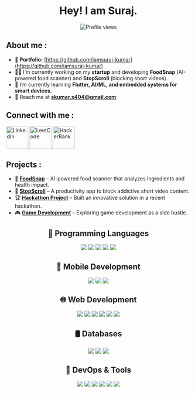 <h1 align="center">Hey! I am Suraj.</h1>

<p align="center">
  <img src="https://komarev.com/ghpvc/?username=yourusername&color=blue&style=flat-square" alt="Profile views">
</p>

## About me :
- 📂 **Portfolio:** [https://github.com/iamsuraj-kumar](https://github.com/iamsuraj-kumar)
- 👨‍💻 I’m currently working on my **startup** and developing **FoodSnap** (AI-powered food scanner) and **StopScroll** (blocking short videos).  
- 📖 I’m currently learning **Flutter, AI/ML, and embedded systems for smart devices.**  
- 📧 Reach me at [**skumar.x404@gmail.com**](mailto:skumar.x404@gmail.com) 

## Connect with me :
<p align="left">
  <a href="https://linkedin.com/in/yourusername" target="_blank">
    <img src="https://img.icons8.com/color/48/000000/linkedin.png" alt="LinkedIn" width="60" height="60"/>
  </a>
  <a href="https://your-portfolio-link.com" target="_blank">
    <img src="https://i0.wp.com/turingplanet.org/wp-content/uploads/2020/05/LeetCode_logo.png" alt="LeetCode" width="60" height="60"/>
  </a>
  <a href="https://www.hackerrank.com/yourusername" target="_blank">
    <img src="https://cdn-1.webcatalog.io/catalog/hackerrank/hackerrank-icon.png" alt="HackerRank" width="60" height="60"/>
  </a>
</p>



## Projects :
- 📱 **[FoodSnap](#)** – AI-powered food scanner that analyzes ingredients and health impact.  
- 🚫 **[StopScroll](#)** – A productivity app to block addictive short video content.  
- 🏆 **[Hackathon Project](#)** – Built an innovative solution in a recent hackathon.  
- 🎮 **[Game Development](#)** – Exploring game development as a side hustle.  


<div align="center">
  
  <!-- Programming Languages -->
  <h2>🚀 Programming Languages</h2>
  <p>
    <img src="https://img.shields.io/badge/C-00599C?style=for-the-badge&logo=c&logoColor=white">
    <img src="https://img.shields.io/badge/C++-00599C?style=for-the-badge&logo=c%2B%2B&logoColor=white">
    <img src="https://img.shields.io/badge/Java-ED8B00?style=for-the-badge&logo=java&logoColor=white">
    <img src="https://img.shields.io/badge/Python-3776AB?style=for-the-badge&logo=python&logoColor=white">
    <img src="https://img.shields.io/badge/Dart-0175C2?style=for-the-badge&logo=dart&logoColor=white">
  </p>

  <!-- Mobile Development -->
  <h2>📱 Mobile Development</h2>
  <p>
    <img src="https://img.shields.io/badge/Android-3DDC84?style=for-the-badge&logo=android&logoColor=white">
    <img src="https://img.shields.io/badge/Kotlin-0095D5?style=for-the-badge&logo=kotlin&logoColor=white">
    <img src="https://img.shields.io/badge/Flutter-02569B?style=for-the-badge&logo=flutter&logoColor=white">
  </p>

  <!-- Web Development -->
  <h2>🌐 Web Development</h2>
  <p>
    <img src="https://img.shields.io/badge/HTML5-E34F26?style=for-the-badge&logo=html5&logoColor=white">
    <img src="https://img.shields.io/badge/CSS3-1572B6?style=for-the-badge&logo=css3&logoColor=white">
    <img src="https://img.shields.io/badge/JavaScript-F7DF1E?style=for-the-badge&logo=javascript&logoColor=black">
    <img src="https://img.shields.io/badge/Bootstrap-7952B3?style=for-the-badge&logo=bootstrap&logoColor=white">
    <img src="https://img.shields.io/badge/Node.js-339933?style=for-the-badge&logo=nodedotjs&logoColor=white">
    <img src="https://img.shields.io/badge/Express.js-000000?style=for-the-badge&logo=express&logoColor=white">
  </p>

  <!-- Databases -->
  <h2>🛢️ Databases</h2>
  <p>
    <img src="https://img.shields.io/badge/MySQL-4479A1?style=for-the-badge&logo=mysql&logoColor=white">
    <img src="https://img.shields.io/badge/PostgreSQL-316192?style=for-the-badge&logo=postgresql&logoColor=white">
    <img src="https://img.shields.io/badge/MongoDB-4EA94B?style=for-the-badge&logo=mongodb&logoColor=white">
  </p>

  <!-- DevOps & Tools -->
  <h2>🔧 DevOps & Tools</h2>
  <p>
    <img src="https://img.shields.io/badge/Git-F05032?style=for-the-badge&logo=git&logoColor=white">
    <img src="https://img.shields.io/badge/GitHub-181717?style=for-the-badge&logo=github&logoColor=white">
    <img src="https://img.shields.io/badge/Docker-2496ED?style=for-the-badge&logo=docker&logoColor=white">
    <img src="https://img.shields.io/badge/Linux-FCC624?style=for-the-badge&logo=linux&logoColor=black">
    <img src="https://img.shields.io/badge/AWS-232F3E?style=for-the-badge&logo=amazon-aws&logoColor=white">
    <img src="https://img.shields.io/badge/Nginx-009639?style=for-the-badge&logo=nginx&logoColor=white">
  </p>

</div>
